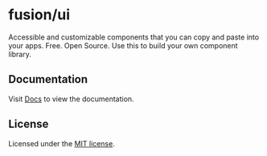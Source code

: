 
# fusion/ui

Accessible and customizable components that you can copy and paste into your apps. Free. Open Source. Use this to build your own component library.


## Documentation

Visit [Docs](/docs/index.md) to view the documentation.


## License

Licensed under the [MIT license](https://github.com/dahromy/fusion-ui/blob/main/LICENSE.md).

